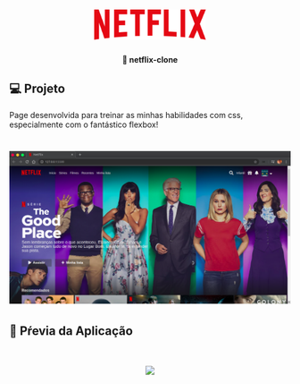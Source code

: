 <h1 align="center">
    <img alt="Netflix" title="#netflix" src="./images/netflix-logo-2-1.png" width="200px" />
</h1>

<h4 align="center">
   👀 netflix-clone
</h4>

## 💻 Projeto

Page desenvolvida para treinar as minhas habilidades com css, especialmente com o fantástico flexbox!

<h1 align="center">
  <img src=".github/netflix-clone.png" />
</h1>

## 🎥 Pŕevia da Aplicação

<h1 align="center">
  <img src=".github/netflix-clone.gif" />
</h1>
